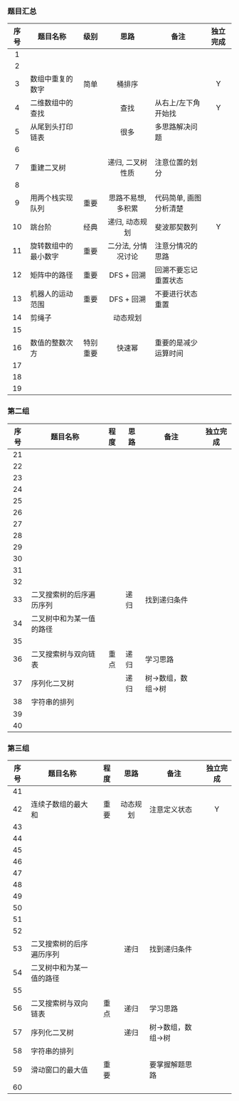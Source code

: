 ### 题目汇总

| 序号 | 题目名称             |   级别   |        思路        | 备注                   | 独立完成 |
| :--: | -------------------- | :------: | :----------------: | ---------------------- | :------: |
|  1   |                      |          |                    |                        |          |
|  2   |                      |          |                    |                        |          |
|  3   | 数组中重复的数字     |   简单   |       桶排序       |                        |    Y     |
|  4   | 二维数组中的查找     |          |        查找        | 从右上/左下角开始找    |    Y     |
|  5   | 从尾到头打印链表     |          |        很多        | 多思路解决问题         |          |
|  6   |                      |          |                    |                        |          |
|  7   | 重建二叉树           |          |  递归, 二叉树性质  | 注意位置的划分         |          |
|  8   |                      |          |                    |                        |          |
|  9   | 用两个栈实现队列     |   重要   | 思路不易想, 多积累 | 代码简单, 画图分析清楚 |          |
|  10  | 跳台阶               |   经典   |   递归, 动态规划   | 斐波那契数列           |    Y     |
|  11  | 旋转数组中的最小数字 |   重要   | 二分法, 分情况讨论 | 注意分情况的思路       |          |
|  12  | 矩阵中的路径         |   重要   |     DFS + 回溯     | 回溯不要忘记重置状态   |          |
|  13  | 机器人的运动范围     |   重要   |     DFS + 回溯     | 不要进行状态重置       |          |
|  14  | 剪绳子               |          |      动态规划      |                        |          |
|  15  |                      |          |                    |                        |          |
|  16  | 数值的整数次方       | 特别重要 |       快速幂       | 重要的是减少运算时间   |          |
|  17  |                      |          |                    |                        |          |
|  18  |                      |          |                    |                        |          |
|  19  |                      |          |                    |                        |          |

### 第二组

| 序号 | 题目名称                 | 程度 | 思路 | 备注               | 独立完成 |
| :--: | ------------------------ | :--: | ---- | ------------------ | :------: |
|  21  |                          |      |      |                    |          |
|  22  |                          |      |      |                    |          |
|  23  |                          |      |      |                    |          |
|  24  |                          |      |      |                    |          |
|  25  |                          |      |      |                    |          |
|  26  |                          |      |      |                    |          |
|  27  |                          |      |      |                    |          |
|  28  |                          |      |      |                    |          |
|  29  |                          |      |      |                    |          |
|  30  |                          |      |      |                    |          |
|  31  |                          |      |      |                    |          |
|  32  |                          |      |      |                    |          |
|  33  | 二叉搜索树的后序遍历序列 |      | 递归 | 找到递归条件       |          |
|  34  | 二叉树中和为某一值的路径 |      |      |                    |          |
|  35  |                          |      |      |                    |          |
|  36  | 二叉搜索树与双向链表     | 重点 | 递归 | 学习思路           |          |
|  37  | 序列化二叉树             |      | 递归 | 树->数组，数组->树 |          |
|  38  | 字符串的排列             |      |      |                    |          |
|  39  |                          |      |      |                    |          |
|  40  |                          |      |      |                    |          |



### 第三组

| 序号 | 题目名称                 | 程度 |   思路   | 备注               | 独立完成 |
| :--: | ------------------------ | :--: | :------: | ------------------ | :------: |
|  41  |                          |      |          |                    |          |
|  42  | 连续子数组的最大和       | 重要 | 动态规划 | 注意定义状态       |    Y     |
|  43  |                          |      |          |                    |          |
|  44  |                          |      |          |                    |          |
|  45  |                          |      |          |                    |          |
|  46  |                          |      |          |                    |          |
|  47  |                          |      |          |                    |          |
|  48  |                          |      |          |                    |          |
|  49  |                          |      |          |                    |          |
|  50  |                          |      |          |                    |          |
|  51  |                          |      |          |                    |          |
|  52  |                          |      |          |                    |          |
|  53  | 二叉搜索树的后序遍历序列 |      |   递归   | 找到递归条件       |          |
|  54  | 二叉树中和为某一值的路径 |      |          |                    |          |
|  55  |                          |      |          |                    |          |
|  56  | 二叉搜索树与双向链表     | 重点 |   递归   | 学习思路           |          |
|  57  | 序列化二叉树             |      |   递归   | 树->数组，数组->树 |          |
|  58  | 字符串的排列             |      |          |                    |          |
|  59  | 滑动窗口的最大值         | 重要 |          | 要掌握解题思路     |          |
|  60  |                          |      |          |                    |          |

